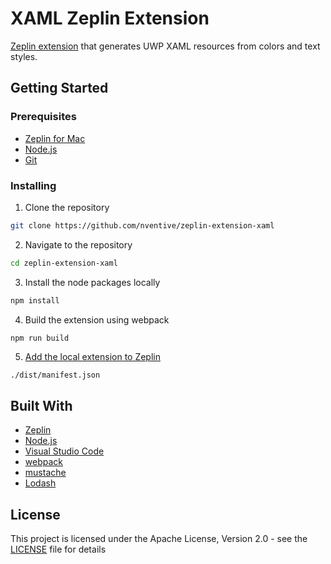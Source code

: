 # XAML Zeplin Extension

[Zeplin extension](https://extensions.zeplin.io/) that generates UWP XAML resources from colors and text styles.

## Getting Started

### Prerequisites

* [Zeplin for Mac](https://support.zeplin.io/quick-start/downloading-mac-and-windows-apps)
* [Node.js](https://nodejs.org/en/)
* [Git](https://git-scm.com/downloads)

### Installing

1. Clone the repository

```bash
git clone https://github.com/nventive/zeplin-extension-xaml
```

2. Navigate to the repository

```bash
cd zeplin-extension-xaml
```

3. Install the node packages locally

```bash
npm install
```

4. Build the extension using webpack

```bash
npm run build
```

5.  [Add the local extension to Zeplin](https://github.com/zeplin/zeplin-extension-documentation/blob/master/tutorial.md)

```
./dist/manifest.json
```

## Built With

* [Zeplin](https://zeplin.io/)
* [Node.js](https://nodejs.org/en/)
* [Visual Studio Code](https://code.visualstudio.com/)
* [webpack](https://webpack.js.org/)
* [mustache](https://mustache.github.io/)
* [Lodash](https://lodash.com/)

## License

This project is licensed under the Apache License, Version 2.0 - see the [LICENSE](LICENSE) file for details